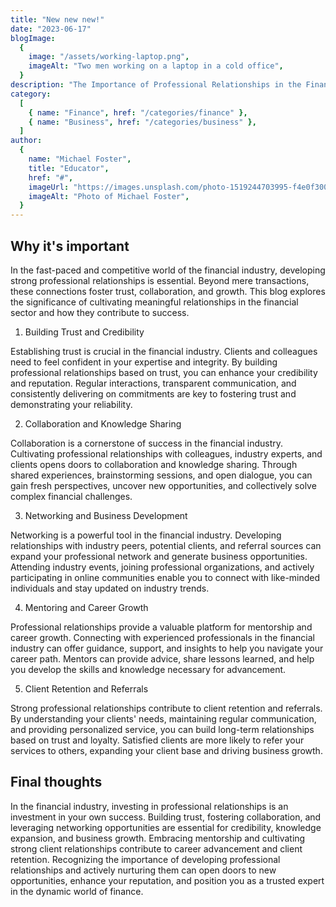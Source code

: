 ```yaml
---
title: "New new new!"
date: "2023-06-17"
blogImage:
  {
    image: "/assets/working-laptop.png",
    imageAlt: "Two men working on a laptop in a cold office",
  }
description: "The Importance of Professional Relationships in the Financial Industry. Discover how cultivating strong connections drives trust, collaboration, and growth."
category:
  [
    { name: "Finance", href: "/categories/finance" },
    { name: "Business", href: "/categories/business" },
  ]
author:
  {
    name: "Michael Foster",
    title: "Educator",
    href: "#",
    imageUrl: "https://images.unsplash.com/photo-1519244703995-f4e0f30006d5?ixlib=rb-1.2.1&ixid=eyJhcHBfaWQiOjEyMDd9&auto=format&fit=facearea&facepad=2&w=256&h=256&q=80",
    imageAlt: "Photo of Michael Foster",
  }
---
```


## Why it's important

In the fast-paced and competitive world of the financial industry, developing strong professional relationships is essential. Beyond mere transactions, these connections foster trust, collaboration, and growth. This blog explores the significance of cultivating meaningful relationships in the financial sector and how they contribute to success.

1. Building Trust and Credibility

Establishing trust is crucial in the financial industry. Clients and colleagues need to feel confident in your expertise and integrity. By building professional relationships based on trust, you can enhance your credibility and reputation. Regular interactions, transparent communication, and consistently delivering on commitments are key to fostering trust and demonstrating your reliability.

2. Collaboration and Knowledge Sharing

Collaboration is a cornerstone of success in the financial industry. Cultivating professional relationships with colleagues, industry experts, and clients opens doors to collaboration and knowledge sharing. Through shared experiences, brainstorming sessions, and open dialogue, you can gain fresh perspectives, uncover new opportunities, and collectively solve complex financial challenges.

3. Networking and Business Development

Networking is a powerful tool in the financial industry. Developing relationships with industry peers, potential clients, and referral sources can expand your professional network and generate business opportunities. Attending industry events, joining professional organizations, and actively participating in online communities enable you to connect with like-minded individuals and stay updated on industry trends.

4. Mentoring and Career Growth

Professional relationships provide a valuable platform for mentorship and career growth. Connecting with experienced professionals in the financial industry can offer guidance, support, and insights to help you navigate your career path. Mentors can provide advice, share lessons learned, and help you develop the skills and knowledge necessary for advancement.

5. Client Retention and Referrals

Strong professional relationships contribute to client retention and referrals. By understanding your clients' needs, maintaining regular communication, and providing personalized service, you can build long-term relationships based on trust and loyalty. Satisfied clients are more likely to refer your services to others, expanding your client base and driving business growth.

## Final thoughts

In the financial industry, investing in professional relationships is an investment in your own success. Building trust, fostering collaboration, and leveraging networking opportunities are essential for credibility, knowledge expansion, and business growth. Embracing mentorship and cultivating strong client relationships contribute to career advancement and client retention. Recognizing the importance of developing professional relationships and actively nurturing them can open doors to new opportunities, enhance your reputation, and position you as a trusted expert in the dynamic world of finance.
